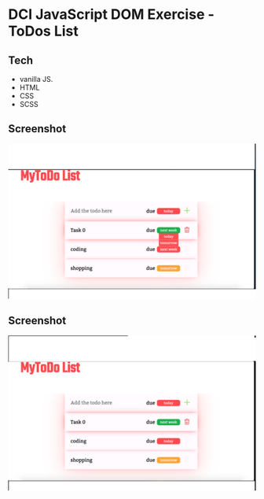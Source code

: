# DCI  JavaScript DOM Exercise - ToDos List

## Tech 
- vanilla JS. 
- HTML
- CSS
- SCSS

## Screenshot
![alt text](screenshot-1.png)

## Screenshot
![alt text](screenshot-2.png)



